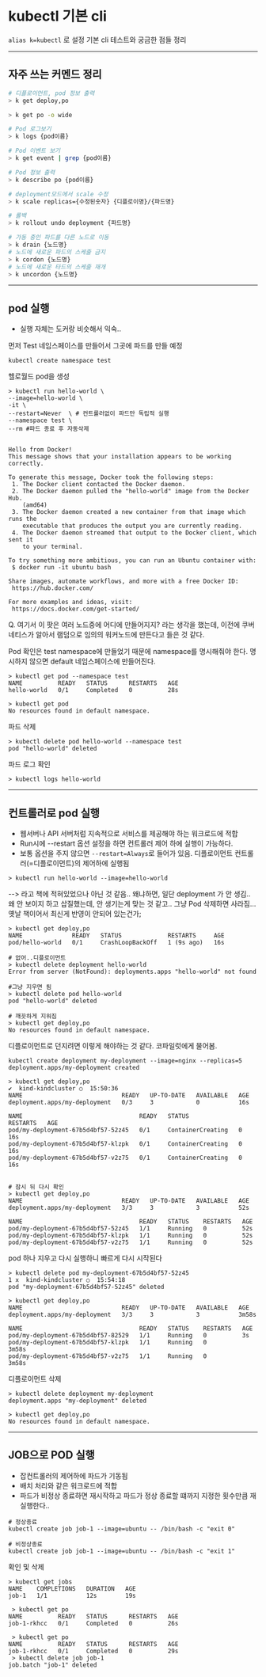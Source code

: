 # kubectl 기본 cli

`alias k=kubectl` 로 설정
기본 cli 테스트와 궁금한 점들 정리

---
## 자주 쓰는 커멘드 정리
```bash
# 디플로이먼트, pod 정보 출력
> k get deploy,po 

> k get po -o wide

# Pod 로그보기
> k logs {pod이름} 

# Pod 이벤트 보기
> k get event | grep {pod이름}

# Pod 정보 출력
> k describe po {pod이름}

# deployment모드에서 scale 수정
> k scale replicas={수정된숫자} {디플로이명}/{파드명}

# 롤백
> k rollout undo deployment {파드명}

# 가동 중인 파드를 다른 노드로 이동
> k drain {노드명}
# 노드에 새로운 파드의 스케줄 금지
> k cordon {노드명}
# 노드에 새로운 타드의 스케줄 재개
> k uncordon {노드명}


```



---
## pod 실행
- 실행 자체는 도커랑 비슷해서 익숙..

먼저 Test 네임스페이스를 만들어서 그곳에 파드를 만들 예정
```
kubectl create namespace test
```

헬로월드 pod을 생성
```
> kubectl run hello-world \
--image=hello-world \
-it \
--restart=Never  \ # 컨트롤러없이 파드만 독립적 실행
--namespace test \
--rm #파드 종료 후 자동삭제


Hello from Docker!
This message shows that your installation appears to be working correctly.

To generate this message, Docker took the following steps:
 1. The Docker client contacted the Docker daemon.
 2. The Docker daemon pulled the "hello-world" image from the Docker Hub.
    (amd64)
 3. The Docker daemon created a new container from that image which runs the
    executable that produces the output you are currently reading.
 4. The Docker daemon streamed that output to the Docker client, which sent it
    to your terminal.

To try something more ambitious, you can run an Ubuntu container with:
 $ docker run -it ubuntu bash

Share images, automate workflows, and more with a free Docker ID:
 https://hub.docker.com/

For more examples and ideas, visit:
 https://docs.docker.com/get-started/
```

Q. 여기서 이 팟은 여러 노드중에 어디에 만들어지지? 
라는 생각을 했는데, 이전에 쿠버네티스가 알아서 램덤으로 임의의 워커노드에 만든다고 들은 것 같다.

Pod 확인은 test namespace에 만들었기 때문에 namespace를 명시해줘야 한다. 명시하지 않으면 default 네임스페이스에 만들어진다.
```
> kubectl get pod --namespace test
NAME          READY   STATUS      RESTARTS   AGE
hello-world   0/1     Completed   0          28s

> kubectl get pod
No resources found in default namespace.
```
파드 삭제
```
> kubectl delete pod hello-world --namespace test
pod "hello-world" deleted
```
파드 로그 확인
```
> kubectl logs hello-world
```

---

## 컨트롤러로 pod 실행
- 웹서버나 API 서버처럼 지속적으로 서비스를 제공해야 하는 워크로드에 적합
- Run시에 --restart 옵션 설정을 하면 컨트롤러 제어 하에 실행이 가능하다. 
- 보통 옵션을 주지 않으면 `--restart=Always`로 들어가 있음. 디플로이먼트 컨트롤러(=디플로이먼트)의 제어하에 실행됨

```
> kubectl run hello-world --image=hello-world
```
--> 라고 책에 적혀있었으나 아닌 것 같음..
왜냐하면, 일단 deployment 가 안 생김.. 왜 안 보이지 하고 삽질했는데, 안 생기는게 맞는 것 같고.. 그냥 Pod 삭제하면 사라짐...옛날 책이어서 최신게 반영이 안되어 있는건가;
```
> kubectl get deploy,po
NAME              READY   STATUS             RESTARTS     AGE
pod/hello-world   0/1     CrashLoopBackOff   1 (9s ago)   16s

# 없어..디플로이먼트
> kubectl delete deployment hello-world
Error from server (NotFound): deployments.apps "hello-world" not found

#그냥 지우면 됨
> kubectl delete pod hello-world                 
pod "hello-world" deleted

# 깨끗하게 지워짐
> kubectl get deploy,po 
No resources found in default namespace.

```

디플로이먼트로 던지려면 이렇게 해야하는 것 같다.
코파일럿에게 물어봄.
```
kubectl create deployment my-deployment --image=nginx --replicas=5
deployment.apps/my-deployment created

> kubectl get deploy,po                                                                                                 ✔  kind-kindcluster ○  15:50:36 
NAME                            READY   UP-TO-DATE   AVAILABLE   AGE
deployment.apps/my-deployment   0/3     3            0           16s

NAME                                 READY   STATUS              RESTARTS   AGE
pod/my-deployment-67b5d4bf57-52z45   0/1     ContainerCreating   0          16s
pod/my-deployment-67b5d4bf57-klzpk   0/1     ContainerCreating   0          16s
pod/my-deployment-67b5d4bf57-v2z75   0/1     ContainerCreating   0          16s


# 잠시 뒤 다시 확인
> kubectl get deploy,po                               
NAME                            READY   UP-TO-DATE   AVAILABLE   AGE
deployment.apps/my-deployment   3/3     3            3           52s

NAME                                 READY   STATUS    RESTARTS   AGE
pod/my-deployment-67b5d4bf57-52z45   1/1     Running   0          52s
pod/my-deployment-67b5d4bf57-klzpk   1/1     Running   0          52s
pod/my-deployment-67b5d4bf57-v2z75   1/1     Running   0          52s
```
pod 하나 지우고 다시 실행하니 빠르게 다시 시작된다
```
> kubectl delete pod my-deployment-67b5d4bf57-52z45                                                                   1 х  kind-kindcluster ○  15:54:18 
pod "my-deployment-67b5d4bf57-52z45" deleted

> kubectl get deploy,po   
NAME                            READY   UP-TO-DATE   AVAILABLE   AGE
deployment.apps/my-deployment   3/3     3            3           3m58s

NAME                                 READY   STATUS    RESTARTS   AGE
pod/my-deployment-67b5d4bf57-82529   1/1     Running   0          3s
pod/my-deployment-67b5d4bf57-klzpk   1/1     Running   0          3m58s
pod/my-deployment-67b5d4bf57-v2z75   1/1     Running   0          3m58s
```
디플로이먼트 삭제
```
> kubectl delete deployment my-deployment 
deployment.apps "my-deployment" deleted

> kubectl get deploy,po    
No resources found in default namespace.
```

---
## JOB으로 POD 실행
- 잡컨트롤러의 제어하에 파드가 기동됨
- 배치 처리와 같은 워크로드에 적합
- 파드가 비정상 종료하면 재시작하고 파드가 정상 종료할 떄까지 지정한 횟수만큼 재실행한다..
```
# 정상종료 
kubectl create job job-1 --image=ubuntu -- /bin/bash -c "exit 0"

# 비정상종료
kubectl create job job-1 --image=ubuntu -- /bin/bash -c "exit 1"
```
확인 및 삭제
```
> kubectl get jobs 
NAME    COMPLETIONS   DURATION   AGE
job-1   1/1           12s        19s

 > kubectl get po 
NAME          READY   STATUS      RESTARTS   AGE
job-1-rkhcc   0/1     Completed   0          26s

 > kubectl get po  
NAME          READY   STATUS      RESTARTS   AGE
job-1-rkhcc   0/1     Completed   0          29s
 > kubectl delete job job-1  
job.batch "job-1" deleted
```
